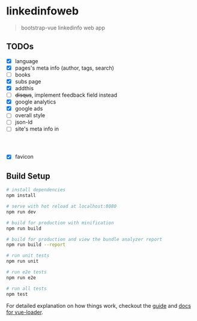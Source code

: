# linkedinfoweb

> bootstrap-vue linkedinfo web app

## TODOs
- [x] language
- [x] pages's meta info (author, tags, search)
- [ ] books
- [x] subs page
- [x] addthis
- [ ] ~~disqus~~, implement feedback field instead 
- [x] google analytics
- [x] google ads
- [ ] overall style
- [ ] json-ld
- [ ] site's meta info in <header>
- [x] favicon

## Build Setup

``` bash
# install dependencies
npm install

# serve with hot reload at localhost:8080
npm run dev

# build for production with minification
npm run build

# build for production and view the bundle analyzer report
npm run build --report

# run unit tests
npm run unit

# run e2e tests
npm run e2e

# run all tests
npm test
```

For detailed explanation on how things work, checkout the [guide](http://vuejs-templates.github.io/webpack/) and [docs for vue-loader](http://vuejs.github.io/vue-loader).
